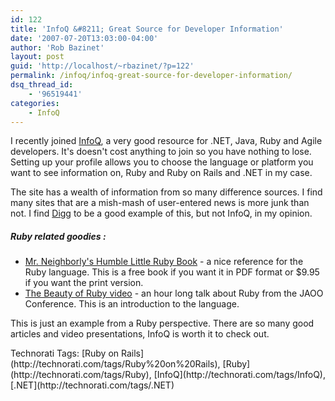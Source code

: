```yaml
---
id: 122
title: 'InfoQ &#8211; Great Source for Developer Information'
date: '2007-07-20T13:03:00-04:00'
author: 'Rob Bazinet'
layout: post
guid: 'http://localhost/~rbazinet/?p=122'
permalink: /infoq/infoq-great-source-for-developer-information/
dsq_thread_id:
    - '96519441'
categories:
    - InfoQ
---
```


I recently joined [InfoQ](http://www.infoq.com/), a very good resource for .NET, Java, Ruby and Agile developers. It's doesn't cost anything to join so you have nothing to lose. Setting up your profile allows you to choose the language or platform you want to see information on, Ruby and Ruby on Rails and .NET in my case.

The site has a wealth of information from so many difference sources. I find many sites that are a mish-mash of user-entered news is more junk than not. I find [Digg](http://www.digg.com) to be a good example of this, but not InfoQ, in my opinion.

##### Ruby related goodies :

- [Mr. Neighborly's Humble Little Ruby Book](http://www.infoq.com/minibooks/ruby) - a nice reference for the Ruby language. This is a free book if you want it in PDF format or $9.95 if you want the print version.
- [The Beauty of Ruby video](http://www.infoq.com/presentations/beauty-of-ruby-vanderburg) - an hour long talk about Ruby from the JAOO Conference. This is an introduction to the language.

This is just an example from a Ruby perspective. There are so many good articles and video presentations, InfoQ is worth it to check out.

<div class="wlWriterSmartContent" style="display:inline;margin:0;padding:0;">Technorati Tags: [Ruby on Rails](http://technorati.com/tags/Ruby%20on%20Rails), [Ruby](http://technorati.com/tags/Ruby), [InfoQ](http://technorati.com/tags/InfoQ), [.NET](http://technorati.com/tags/.NET)</div>